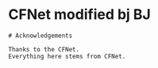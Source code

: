 # CFNet modified bj BJ 


```
# Acknowledgements

Thanks to the CFNet.
Everything here stems from CFNet.
